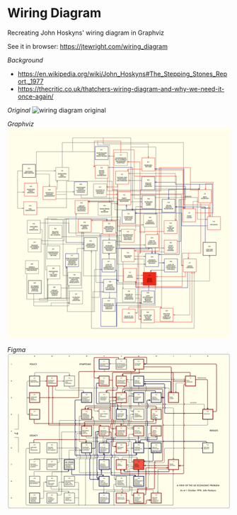 # Wiring Diagram

Recreating John Hoskyns' wiring diagram in Graphviz 

See it in browser: https://jtewright.com/wiring_diagram

*Background*
- https://en.wikipedia.org/wiki/John_Hoskyns#The_Stepping_Stones_Report,_1977
- https://thecritic.co.uk/thatchers-wiring-diagram-and-why-we-need-it-once-again/

*Original*
![wiring diagram original](https://github.com/jtewright/wiring_diagram/blob/main/wiring_diagram_original.png?raw=true)

*Graphviz*
![wiring diagram in Graphviz](https://github.com/jtewright/wiring_diagram/blob/main/wiring_diagram_graphviz.png?raw=true)

*Figma*
![wiring diagram in Figma](https://github.com/jtewright/wiring_diagram/blob/main/wiring_diagram_figma.png?raw=true)
